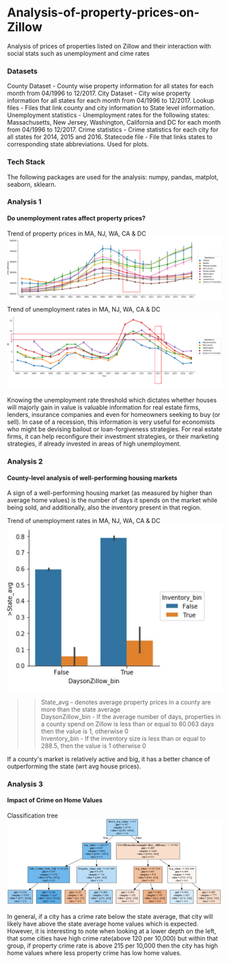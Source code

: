 # Analysis-of-property-prices-on-Zillow
Analysis of prices of properties listed on Zillow and their interaction with social stats such as unemployment and cime rates

### Datasets
County Dataset - County wise property information for all states for each month from 04/1996 to 12/2017. 
City Dataset - City wise property information for all states for each month from 04/1996 to 12/2017. 
Lookup files - Files that link county and city information to State level information.
Unemployment statistics - Unemployment rates for the following states: Massachusetts, New Jersey, Washington, California and DC for each month from 04/1996 to 12/2017. 
Crime statistics - Crime statistics for each city for all states for 2014, 2015 and 2016.
Statecode file - File that links states to corresponding state abbreviations. Used for plots.


### Tech Stack
The following packages are used for the analysis:
numpy, pandas, matplot, seaborn, sklearn.

### Analysis 1
#### Do unemployment rates affect property prices?

Trend of property prices in MA, NJ, WA, CA & DC
![alt text][logo]

[logo]: https://github.com/VNair88/Analysis-of-property-prices-on-Zillow/blob/master/Plots/Picture1.png  "Plot1"

Trend of unemployment rates in MA, NJ, WA, CA & DC
![alt text][logo1]

[logo1]: https://github.com/VNair88/Analysis-of-property-prices-on-Zillow/blob/master/Plots/Picture2.png  "Plot2"


Knowing the unemployment rate threshold which dictates whether houses will majorly gain in value is valuable information for real estate firms, lenders, insurance companies and even for homeowners seeking to buy (or sell). In case of a recession, this information is very useful for economists who might be devising bailout or loan-forgiveness strategies. For real estate firms, it can help reconfigure their investment strategies, or their marketing strategies, if already invested in areas of high unemployment.

### Analysis 2
#### County-level analysis of well-performing housing markets 
A sign of a well-performing housing market (as measured by higher than average home values) is the number of days it spends on the market while being sold, and additionally, also the inventory present in that region.

Trend of unemployment rates in MA, NJ, WA, CA & DC
![alt text][logo2]

[logo2]: https://github.com/VNair88/Analysis-of-property-prices-on-Zillow/blob/master/Plots/Capture.JPG  "Plot3"

> >State_avg - denotes average property prices in a county are more than the state average <br>
DaysonZillow_bin - If the average number of days, properties in a county spend on Zillow is less than or equal to 80.063 days then the value is 1, otherwise 0 <br>
Inventory_bin - If the inventory size is less than or equal to 288.5, then the value is 1 otherwise 0


If a county's market is relatively active and big, it has a better chance of outperforming the state (wrt avg house prices).  

### Analysis 3
#### Impact of Crime on Home Values 

Classification tree
![alt text][logo3]

[logo3]: https://github.com/VNair88/Analysis-of-property-prices-on-Zillow/blob/master/Plots/Capture1.JPG  "Plot4"

In general, if a city has a crime rate below the state average, that city will likely have above the state average home values which is expected. 
However, it is interesting to note when looking at a lower depth on the left, that some cities have high crime rate(above 120 per 10,000) but within that group, if property crime rate is above 215 per 10,000 then the city has high home values where less property crime has low home values.
